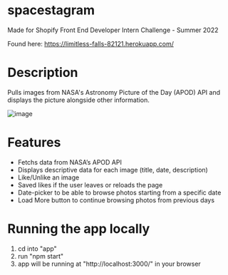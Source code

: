 # spacestagram
Made for Shopify Front End Developer Intern Challenge - Summer 2022

Found here: https://limitless-falls-82121.herokuapp.com/

# Description
Pulls images from NASA's Astronomy Picture of the Day (APOD) API and displays the picture alongside other information.

![image](https://user-images.githubusercontent.com/65905153/148843912-272b4504-44a9-4dfe-8840-cd074873a42b.png)


# Features
* Fetchs data from NASA’s APOD API
* Displays descriptive data for each image (title, date, description)
* Like/Unlike an image
* Saved likes if the user leaves or reloads the page 
* Date-picker to be able to browse photos starting from a specific date
* Load More button to continue browsing photos from previous days

# Running the app locally
1. cd into "app"
2. run "npm start"
3. app will be running at "http://localhost:3000/" in your browser
